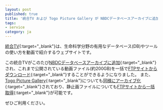 ```yaml
---
layout: post
published: true
title: '統合TV および Togo Picture Gallery が NBDCデータベースアーカイブに追加されました。'
tags:
- service
category: ja
---
```

[統合TV](http://togotv.dbcls.jp/ja/){:target="_blank"}は、生命科学分野の有用なデータベース(DB)やツールの使い方を動画で紹介するウェブサイトです。
 
この統合TVがこのたび[NBDCデータベースアーカイブに追加](https://dbarchive.biosciencedbc.jp/jp/togotv/desc.html){:target="_blank"}され、これまで公開されている動画ファイル(約200GB)を一括で[FTPサイトからダウンロード](ftp://ftp.biosciencedbc.jp/archive/togotv/){:target="_blank"}することができるようになりました。
また、[Togo Picture Gallery](http://togotv.dbcls.jp/ja/pics.html){:target="_blank"}についても[同様にアーカイブ化](https://dbarchive.biosciencedbc.jp/jp/togo-pic/desc.html){:target="_blank"}されており、静止画ファイルについても[FTPサイトから一括取得](ftp://ftp.biosciencedbc.jp/archive/togo-pic/){:target="_blank"}が可能です。
 
ぜひご利用ください。